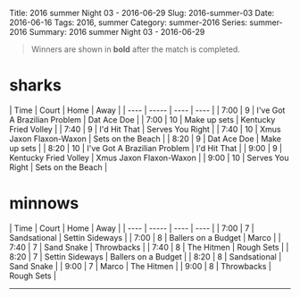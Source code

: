 Title: 2016 summer Night 03 - 2016-06-29
Slug: 2016-summer-03
Date: 2016-06-16
Tags: 2016, summer
Category: summer-2016
Series: summer-2016
Summary: 2016 summer Night 03 - 2016-06-29

> Winners are shown in **bold** after the match is completed.

sharks
=====
| Time | Court | Home | Away |
| ---- | ----- | ---- | ---- | <!-- begin table -->
| 7:00 | 9 | I've Got A Brazilian Problem | Dat Ace Doe |
| 7:00 | 10 | Make up sets | Kentucky Fried Volley |
| 7:40 | 9 | I'd Hit That | Serves You Right |
| 7:40 | 10 | Xmus Jaxon Flaxon-Waxon | Sets on the Beach |
| 8:20 | 9 | Dat Ace Doe | Make up sets |
| 8:20 | 10 | I've Got A Brazilian Problem | I'd Hit That |
| 9:00 | 9 | Kentucky Fried Volley | Xmus Jaxon Flaxon-Waxon |
| 9:00 | 10 | Serves You Right | Sets on the Beach |

<!-- end table -->
minnows
=====
| Time | Court | Home | Away |
| ---- | ----- | ---- | ---- | <!-- begin table -->
| 7:00 | 7 | Sandsational | Settin Sideways |
| 7:00 | 8 | Ballers on a Budget | Marco |
| 7:40 | 7 | Sand Snake | Throwbacks |
| 7:40 | 8 | The Hitmen | Rough Sets |
| 8:20 | 7 | Settin Sideways | Ballers on a Budget |
| 8:20 | 8 | Sandsational | Sand Snake |
| 9:00 | 7 | Marco | The Hitmen |
| 9:00 | 8 | Throwbacks | Rough Sets |

<!-- end table -->



---
